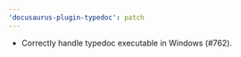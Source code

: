 ```yaml
---
'docusaurus-plugin-typedoc': patch
---
```


- Correctly handle typedoc executable in Windows (#762).
